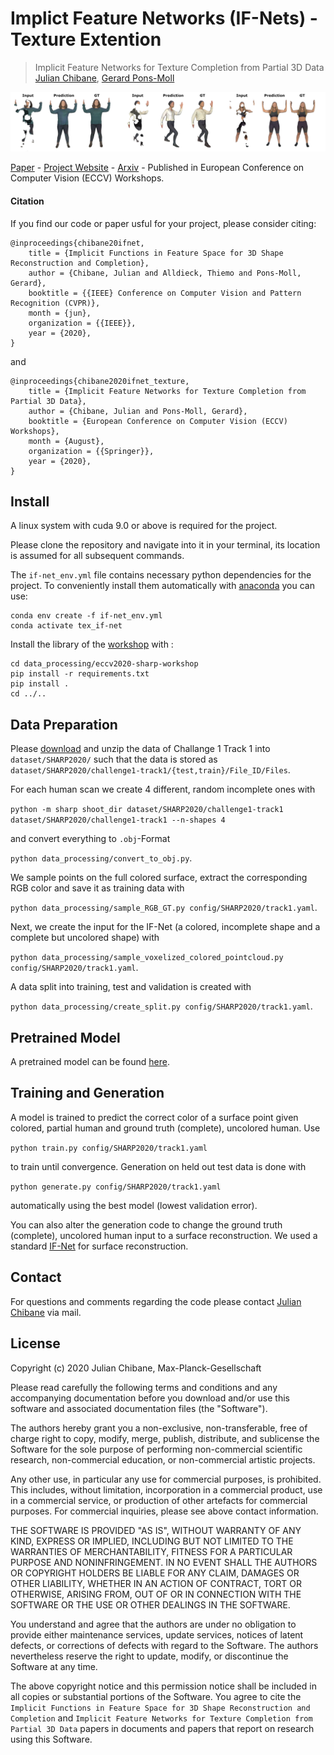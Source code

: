 
# Implict Feature Networks (IF-Nets) - Texture Extention
> Implicit Feature Networks for Texture Completion from Partial 3D Data <br />
> [Julian Chibane](http://virtualhumans.mpi-inf.mpg.de/people/Chibane.html), [Gerard Pons-Moll](http://virtualhumans.mpi-inf.mpg.de/people/pons-moll.html)

![Teaser](sharp_teaser.png)

[Paper](https://virtualhumans.mpi-inf.mpg.de/papers/jchibane20ifnet/SHARP2020.pdf) - 
[Project Website](https://virtualhumans.mpi-inf.mpg.de/ifnets/) -
[Arxiv](http://arxiv.org/abs/2009.09458) -
Published in European Conference on Computer Vision (ECCV) Workshops.


#### Citation
If you find our code or paper usful for your project, please consider citing:

    @inproceedings{chibane20ifnet,
        title = {Implicit Functions in Feature Space for 3D Shape Reconstruction and Completion},
        author = {Chibane, Julian and Alldieck, Thiemo and Pons-Moll, Gerard},
        booktitle = {{IEEE} Conference on Computer Vision and Pattern Recognition (CVPR)},
        month = {jun},
        organization = {{IEEE}},
        year = {2020},
    }
and

    @inproceedings{chibane2020ifnet_texture,
        title = {Implicit Feature Networks for Texture Completion from Partial 3D Data},
        author = {Chibane, Julian and Pons-Moll, Gerard},
        booktitle = {European Conference on Computer Vision (ECCV) Workshops},
        month = {August},
        organization = {{Springer}},
        year = {2020},
    }

## Install

A linux system with cuda 9.0 or above is required for the project.

Please clone the repository and navigate into it in your terminal, its location is assumed for all subsequent commands.

The `if-net_env.yml` file contains necessary python dependencies for the project.
To conveniently install them automatically with [anaconda](https://www.anaconda.com/) you can use:
```
conda env create -f if-net_env.yml
conda activate tex_if-net
```

Install the library of the [workshop](https://gitlab.uni.lu/cvi2/eccv2020-sharp-workshop/) with :
```
cd data_processing/eccv2020-sharp-workshop
pip install -r requirements.txt
pip install .
cd ../..
```

## Data Preparation

Please [download](https://cvi2.uni.lu/sharp2020/registration/) and unzip the data of Challange 1 Track 1 into `dataset/SHARP2020/` such that the data is stored as `dataset/SHARP2020/challenge1-track1/{test,train}/File_ID/Files`.

For each human scan we create 4 different, random incomplete ones with

`python -m sharp shoot_dir dataset/SHARP2020/challenge1-track1 dataset/SHARP2020/challenge1-track1 --n-shapes 4`

and convert everything to `.obj`-Format

`python data_processing/convert_to_obj.py`.

We sample points on the full colored surface, extract the corresponding RGB color and save it as training data with

`python data_processing/sample_RGB_GT.py config/SHARP2020/track1.yaml`.

Next, we create the input for the IF-Net (a colored, incomplete shape and a complete but uncolored shape) with

`python data_processing/sample_voxelized_colored_pointcloud.py config/SHARP2020/track1.yaml`.

A data split into training, test and validation is created with

`python data_processing/create_split.py config/SHARP2020/track1.yaml`.

## Pretrained Model
A pretrained model can be found [here](https://nextcloud.mpi-klsb.mpg.de/index.php/s/xPTb4oHb83Txi2W).


## Training and Generation

A model is trained to predict the correct color of a surface point given colored, partial human and ground truth (complete), uncolored human. Use

`python train.py config/SHARP2020/track1.yaml`

to train until convergence. Generation on held out test data is done with

`python generate.py config/SHARP2020/track1.yaml`

automatically using the best model (lowest validation error).

You can also alter the generation code to change the ground truth (complete), uncolored human input to a surface reconstruction.
We used a standard [IF-Net](https://virtualhumans.mpi-inf.mpg.de/ifnets/) for surface reconstruction.

## Contact

For questions and comments regarding the code please contact [Julian Chibane](http://virtualhumans.mpi-inf.mpg.de/people/Chibane.html) via mail.

## License
Copyright (c) 2020 Julian Chibane, Max-Planck-Gesellschaft

Please read carefully the following terms and conditions and any accompanying documentation before you download and/or use this software and associated documentation files (the "Software").

The authors hereby grant you a non-exclusive, non-transferable, free of charge right to copy, modify, merge, publish, distribute, and sublicense the Software for the sole purpose of performing non-commercial scientific research, non-commercial education, or non-commercial artistic projects.

Any other use, in particular any use for commercial purposes, is prohibited. This includes, without limitation, incorporation in a commercial product, use in a commercial service, or production of other artefacts for commercial purposes.
For commercial inquiries, please see above contact information.

THE SOFTWARE IS PROVIDED "AS IS", WITHOUT WARRANTY OF ANY KIND, EXPRESS OR IMPLIED, INCLUDING BUT NOT LIMITED TO THE WARRANTIES OF MERCHANTABILITY, FITNESS FOR A PARTICULAR PURPOSE AND NONINFRINGEMENT. IN NO EVENT SHALL THE AUTHORS OR COPYRIGHT HOLDERS BE LIABLE FOR ANY CLAIM, DAMAGES OR OTHER LIABILITY, WHETHER IN AN ACTION OF CONTRACT, TORT OR OTHERWISE, ARISING FROM, OUT OF OR IN CONNECTION WITH THE SOFTWARE OR THE USE OR OTHER DEALINGS IN THE SOFTWARE.

You understand and agree that the authors are under no obligation to provide either maintenance services, update services, notices of latent defects, or corrections of defects with regard to the Software. The authors nevertheless reserve the right to update, modify, or discontinue the Software at any time.

The above copyright notice and this permission notice shall be included in all copies or substantial portions of the Software. You agree to cite the `Implicit Functions in Feature Space for 3D Shape Reconstruction and Completion` and `Implicit Feature Networks for Texture Completion from Partial 3D Data` papers in documents and papers that report on research using this Software.
